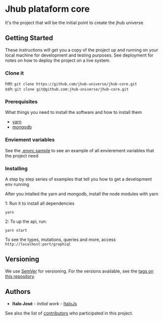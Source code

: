 # Jhub plataform core
It's the project that will be the initial point to create the jhub universe

## Getting Started
These instructions will get you a copy of the project up and running on your local machine for development and testing purposes. See deployment for notes on how to deploy the project on a live system.

### Clone it
httt: `git clone https://github.com/jhub-universe/jhub-core.git` <br> 
ssh: `git clone git@github.com:jhub-universe/jhub-core.git` 

### Prerequisites
What things you need to install the software and how to install them

 - [yarn](https://yarnpkg.com/en/)
 - [mongodb](https://www.mongodb.com/)


### Enviement variables
See the [.envrc.sample](./.envrc.sample) to see an example of all envierement variables that the project need

### Installing
A step by step series of examples that tell you how to get a development env running

After you intalled the yarn and mongodb, install the node modules with yarn

 1: Run it to install all dependencies
``` shell
yarn
```

2: To up the api, run: 

``` shell
yarn start
```
To see the types, mutations, queries and more, access `http://localhost:port/graphiql`

## Versioning

We use [SemVer](http://semver.org/) for versioning. For the versions available, see the [tags on this repository](https://github.com/jhub-universe/jhub-core/tags). 

## Authors

* **Italo José** - *Initial work* - [ItaloJs](https://github.com/italojs)

See also the list of [contributors](https://github.com/jhub-universe/jhub-core/contributors) who participated in this project.


